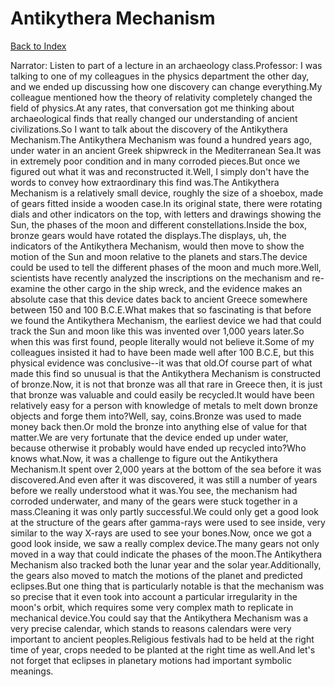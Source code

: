 # Antikythera Mechanism
[Back to Index](https://github.com/windows10010/tpoExtractor/blog/master/README.md)

Narrator: Listen to part of a lecture in an archaeology class.Professor: I was talking to one of my colleagues in the physics department the other day, and we ended up discussing how one discovery can change everything.My colleague mentioned how the theory of relativity completely changed the field of physics.At any rates, that conversation got me thinking about archaeological finds that really changed our understanding of ancient civilizations.So I want to talk about the discovery of the Antikythera Mechanism.The Antikythera Mechanism was found a hundred years ago, under water in an ancient Greek shipwreck in the Mediterranean Sea.It was in extremely poor condition and in many corroded pieces.But once we figured out what it was and reconstructed it.Well, I simply don't have the words to convey how extraordinary this find was.The Antikythera Mechanism is a relatively small device, roughly the size of a shoebox, made of gears fitted inside a wooden case.In its original state, there were rotating dials and other indicators on the top, with letters and drawings showing the Sun, the phases of the moon and different constellations.Inside the box, bronze gears would have rotated the displays.The displays, uh, the indicators of the Antikythera Mechanism, would then move to show the motion of the Sun and moon relative to the planets and stars.The device could be used to tell the different phases of the moon and much more.Well, scientists have recently analyzed the inscriptions on the mechanism and re-examine the other cargo in the ship wreck, and the evidence makes an absolute case that this device dates back to ancient Greece somewhere between 150 and 100 B.C.E.What makes that so fascinating is that before we found the Antikythera Mechanism, the earliest device we had that could track the Sun and moon like this was invented over 1,000 years later.So when this was first found, people literally would not believe it.Some of my colleagues insisted it had to have been made well after 100 B.C.E, but this physical evidence was conclusive--it was that old.Of course part of what made this find so unusual is that the Antikythera Mechanism is constructed of bronze.Now, it is not that bronze was all that rare in Greece then, it is just that bronze was valuable and could easily be recycled.It would have been relatively easy for a person with knowledge of metals to melt down bronze objects and forge them into?Well, say, coins.Bronze was used to made money back then.Or mold the bronze into anything else of value for that matter.We are very fortunate that the device ended up under water, because otherwise it probably would have ended up recycled into?Who knows what.Now, it was a challenge to figure out the Antikythera Mechanism.It spent over 2,000 years at the bottom of the sea before it was discovered.And even after it was discovered, it was still a number of years before we really understood what it was.You see, the mechanism had corroded underwater, and many of the gears were stuck together in a mass.Cleaning it was only partly successful.We could only get a good look at the structure of the gears after gamma-rays were used to see inside, very similar to the way X-rays are used to see your bones.Now, once we got a good look inside, we saw a really complex device.The many gears not only moved in a way that could indicate the phases of the moon.The Antikythera Mechanism also tracked both the lunar year and the solar year.Additionally, the gears also moved to match the motions of the planet and predicted eclipses.But one thing that is particularly notable is that the mechanism was so precise that it even took into account a particular irregularity in the moon's orbit, which requires some very complex math to replicate in mechanical device.You could say that the Antikythera Mechanism was a very precise calendar, which stands to reasons calendars were very important to ancient peoples.Religious festivals had to be held at the right time of year, crops needed to be planted at the right time as well.And let's not forget that eclipses in planetary motions had important symbolic meanings. 